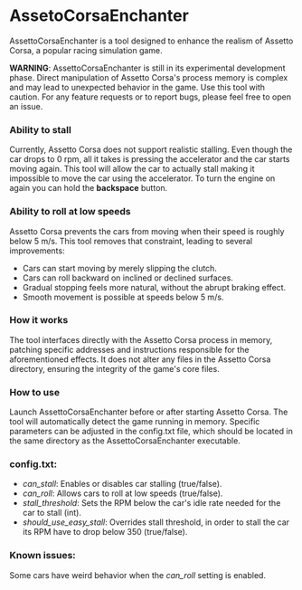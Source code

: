# AssetoCorsaEnchanter

AssettoCorsaEnchanter is a tool designed to enhance the realism of Assetto Corsa, a popular racing simulation game.

**WARNING**:
AssettoCorsaEnchanter is still in its experimental development phase. Direct manipulation of Assetto Corsa's process memory is complex and may lead to unexpected behavior in the game. Use this tool with caution. For any feature requests or to report bugs, please feel free to open an issue.

### Ability to stall
Currently, Assetto Corsa does not support realistic stalling. Even though the car drops to 0 rpm, all it takes is pressing the accelerator and the car starts moving again. 
This tool will allow the car to actually stall making it impossible to move the car using the accelerator. To turn the engine on again you can hold the **backspace** button.

### Ability to roll at low speeds
Assetto Corsa prevents the cars from moving when their speed is roughly below 5 m/s. This tool removes that constraint, leading to several improvements:
- Cars can start moving by merely slipping the clutch.
- Cars can roll backward on inclined or declined surfaces.
- Gradual stopping feels more natural, without the abrupt braking effect.
- Smooth movement is possible at speeds below 5 m/s.

### How it works
The tool interfaces directly with the Assetto Corsa process in memory, patching specific addresses and instructions responsible for the aforementioned effects. It does not alter any files in the Assetto Corsa directory, ensuring the integrity of the game's core files.

### How to use
Launch AssettoCorsaEnchanter before or after starting Assetto Corsa. The tool will automatically detect the game running in memory. 
Specific parameters can be adjusted in the config.txt file, which should be located in the same directory as the AssettoCorsaEnchanter executable.

### config.txt:
- _can_stall_: Enables or disables car stalling (true/false).
- _can_roll_: Allows cars to roll at low speeds (true/false).
- _stall_threshold_: Sets the RPM below the car's idle rate needed for the car to stall (int).
- _should_use_easy_stall_: Overrides stall threshold, in order to stall the car its RPM have to drop below 350 (true/false).

### Known issues:
Some cars have weird behavior when the _can_roll_ setting is enabled.

